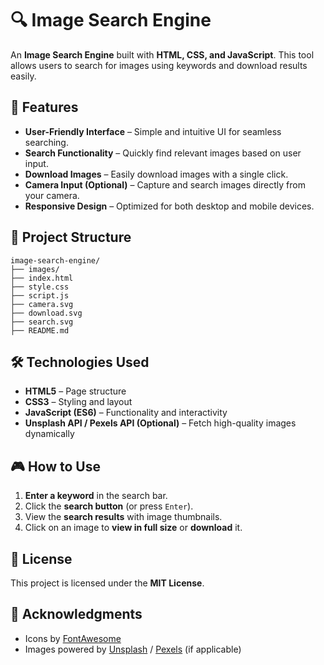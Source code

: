 

# 🔍 Image Search Engine  

An **Image Search Engine** built with **HTML, CSS, and JavaScript**. This tool allows users to search for images using keywords and download results easily.  

## 🚀 Features  

- **User-Friendly Interface** – Simple and intuitive UI for seamless searching.  
- **Search Functionality** – Quickly find relevant images based on user input.  
- **Download Images** – Easily download images with a single click.  
- **Camera Input (Optional)** – Capture and search images directly from your camera.  
- **Responsive Design** – Optimized for both desktop and mobile devices.  

## 📂 Project Structure  

```
image-search-engine/
├── images/  
├── index.html        
├── style.css         
├── script.js         
├── camera.svg 
├── download.svg
├── search.svg 
├── README.md      
```  

## 🛠️ Technologies Used  

- **HTML5** – Page structure  
- **CSS3** – Styling and layout  
- **JavaScript (ES6)** – Functionality and interactivity  
- **Unsplash API / Pexels API (Optional)** – Fetch high-quality images dynamically  

## 🎮 How to Use  

1. **Enter a keyword** in the search bar.  
2. Click the **search button** (or press `Enter`).  
3. View the **search results** with image thumbnails.  
4. Click on an image to **view in full size** or **download** it.  

## 📜 License  

This project is licensed under the **MIT License**.  

## 🙌 Acknowledgments  

- Icons by [FontAwesome](https://fontawesome.com/)  
- Images powered by [Unsplash](https://unsplash.com/) / [Pexels](https://www.pexels.com/) (if applicable)  

  
